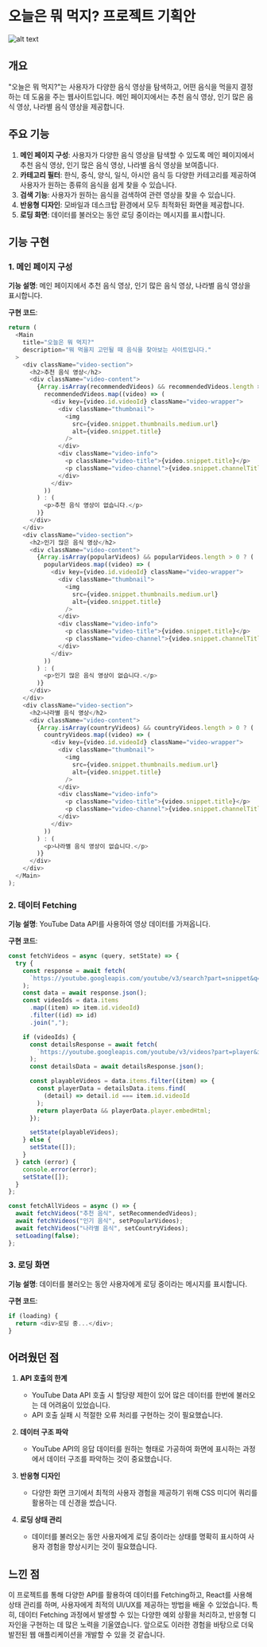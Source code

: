 # 오늘은 뭐 먹지? 프로젝트 기획안

![alt text](/src/assets/img/food.png)

## 개요

"오늘은 뭐 먹지?"는 사용자가 다양한 음식 영상을 탐색하고, 어떤 음식을 먹을지 결정하는 데 도움을 주는 웹사이트입니다. 메인 페이지에서는 추천 음식 영상, 인기 많은 음식 영상, 나라별 음식 영상을 제공합니다.

## 주요 기능

1. **메인 페이지 구성**: 사용자가 다양한 음식 영상을 탐색할 수 있도록 메인 페이지에서 추천 음식 영상, 인기 많은 음식 영상, 나라별 음식 영상을 보여줍니다.
2. **카테고리 필터**: 한식, 중식, 양식, 일식, 아시안 음식 등 다양한 카테고리를 제공하여 사용자가 원하는 종류의 음식을 쉽게 찾을 수 있습니다.
3. **검색 기능**: 사용자가 원하는 음식을 검색하여 관련 영상을 찾을 수 있습니다.
4. **반응형 디자인**: 모바일과 데스크탑 환경에서 모두 최적화된 화면을 제공합니다.
5. **로딩 화면**: 데이터를 불러오는 동안 로딩 중이라는 메시지를 표시합니다.

## 기능 구현

### 1. 메인 페이지 구성

**기능 설명**: 메인 페이지에서 추천 음식 영상, 인기 많은 음식 영상, 나라별 음식 영상을 표시합니다.

**구현 코드**:

```javascript
return (
  <Main
    title="오늘은 뭐 먹지?"
    description="뭐 먹을지 고민될 때 음식을 찾아보는 사이트입니다."
  >
    <div className="video-section">
      <h2>추천 음식 영상</h2>
      <div className="video-content">
        {Array.isArray(recommendedVideos) && recommendedVideos.length > 0 ? (
          recommendedVideos.map((video) => (
            <div key={video.id.videoId} className="video-wrapper">
              <div className="thumbnail">
                <img
                  src={video.snippet.thumbnails.medium.url}
                  alt={video.snippet.title}
                />
              </div>
              <div className="video-info">
                <p className="video-title">{video.snippet.title}</p>
                <p className="video-channel">{video.snippet.channelTitle}</p>
              </div>
            </div>
          ))
        ) : (
          <p>추천 음식 영상이 없습니다.</p>
        )}
      </div>
    </div>
    <div className="video-section">
      <h2>인기 많은 음식 영상</h2>
      <div className="video-content">
        {Array.isArray(popularVideos) && popularVideos.length > 0 ? (
          popularVideos.map((video) => (
            <div key={video.id.videoId} className="video-wrapper">
              <div className="thumbnail">
                <img
                  src={video.snippet.thumbnails.medium.url}
                  alt={video.snippet.title}
                />
              </div>
              <div className="video-info">
                <p className="video-title">{video.snippet.title}</p>
                <p className="video-channel">{video.snippet.channelTitle}</p>
              </div>
            </div>
          ))
        ) : (
          <p>인기 많은 음식 영상이 없습니다.</p>
        )}
      </div>
    </div>
    <div className="video-section">
      <h2>나라별 음식 영상</h2>
      <div className="video-content">
        {Array.isArray(countryVideos) && countryVideos.length > 0 ? (
          countryVideos.map((video) => (
            <div key={video.id.videoId} className="video-wrapper">
              <div className="thumbnail">
                <img
                  src={video.snippet.thumbnails.medium.url}
                  alt={video.snippet.title}
                />
              </div>
              <div className="video-info">
                <p className="video-title">{video.snippet.title}</p>
                <p className="video-channel">{video.snippet.channelTitle}</p>
              </div>
            </div>
          ))
        ) : (
          <p>나라별 음식 영상이 없습니다.</p>
        )}
      </div>
    </div>
  </Main>
);
```

### 2. 데이터 Fetching

**기능 설명**: YouTube Data API를 사용하여 영상 데이터를 가져옵니다.

**구현 코드**:

```javascript
const fetchVideos = async (query, setState) => {
  try {
    const response = await fetch(
      `https://youtube.googleapis.com/youtube/v3/search?part=snippet&q=${query}&type=video&maxResults=10&key=${process.env.REACT_APP_YOUTUBE_API_KEY}`
    );
    const data = await response.json();
    const videoIds = data.items
      .map((item) => item.id.videoId)
      .filter((id) => id)
      .join(",");

    if (videoIds) {
      const detailsResponse = await fetch(
        `https://youtube.googleapis.com/youtube/v3/videos?part=player&id=${videoIds}&key=${process.env.REACT_APP_YOUTUBE_API_KEY}`
      );
      const detailsData = await detailsResponse.json();

      const playableVideos = data.items.filter((item) => {
        const playerData = detailsData.items.find(
          (detail) => detail.id === item.id.videoId
        );
        return playerData && playerData.player.embedHtml;
      });

      setState(playableVideos);
    } else {
      setState([]);
    }
  } catch (error) {
    console.error(error);
    setState([]);
  }
};

const fetchAllVideos = async () => {
  await fetchVideos("추천 음식", setRecommendedVideos);
  await fetchVideos("인기 음식", setPopularVideos);
  await fetchVideos("나라별 음식", setCountryVideos);
  setLoading(false);
};
```

### 3. 로딩 화면

**기능 설명**: 데이터를 불러오는 동안 사용자에게 로딩 중이라는 메시지를 표시합니다.

**구현 코드**:

```javascript
if (loading) {
  return <div>로딩 중...</div>;
}
```

## 어려웠던 점

1. **API 호출의 한계**

   - YouTube Data API 호출 시 할당량 제한이 있어 많은 데이터를 한번에 불러오는 데 어려움이 있었습니다.
   - API 호출 실패 시 적절한 오류 처리를 구현하는 것이 필요했습니다.

2. **데이터 구조 파악**

   - YouTube API의 응답 데이터를 원하는 형태로 가공하여 화면에 표시하는 과정에서 데이터 구조를 파악하는 것이 중요했습니다.

3. **반응형 디자인**

   - 다양한 화면 크기에서 최적의 사용자 경험을 제공하기 위해 CSS 미디어 쿼리를 활용하는 데 신경을 썼습니다.

4. **로딩 상태 관리**
   - 데이터를 불러오는 동안 사용자에게 로딩 중이라는 상태를 명확히 표시하여 사용자 경험을 향상시키는 것이 필요했습니다.

## 느낀 점

이 프로젝트를 통해 다양한 API를 활용하여 데이터를 Fetching하고, React를 사용해 상태 관리를 하며, 사용자에게 최적의 UI/UX를 제공하는 방법을 배울 수 있었습니다. 특히, 데이터 Fetching 과정에서 발생할 수 있는 다양한 예외 상황을 처리하고, 반응형 디자인을 구현하는 데 많은 노력을 기울였습니다. 앞으로도 이러한 경험을 바탕으로 더욱 발전된 웹 애플리케이션을 개발할 수 있을 것 같습니다.
